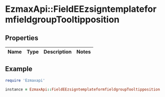 # EzmaxApi::FieldEEzsigntemplateformfieldgroupTooltipposition

## Properties

| Name | Type | Description | Notes |
| ---- | ---- | ----------- | ----- |

## Example

```ruby
require 'Ezmaxapi'

instance = EzmaxApi::FieldEEzsigntemplateformfieldgroupTooltipposition.new()
```

